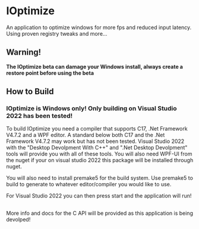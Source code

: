 # IOptimize
An application to optimize windows for more fps and reduced input latency. Using proven registry tweaks and more...

## Warning!

**The IOptimize beta can damage your Windows install, always create a restore point before using the beta**

## How to Build 

### **IOptimize is Windows only! Only building on Visual Studio 2022 has been tested!**

To build IOptimize you need a compiler that supports C17, .Net Framework V4.7.2 and a WPF editor. A standard below both C17 and the .Net Framework V4.7.2 may work but has not been tested. Visual Studio 2022 with the "Desktop Devolpment With C++" and ".Net Desktop Devolpment" tools will provide you with all of these tools. You will also need WPF-UI from the nuget if your on visual studio 2022 this package will be installed through nuget.

You will also need to install premake5 for the build system. Use premake5 to build to generate to whatever editor/compiler you would like to use. 

For Visual Studio 2022 you can then press start and the application will run!

##

More info and docs for the C API will be provided as this application is being devolped!
